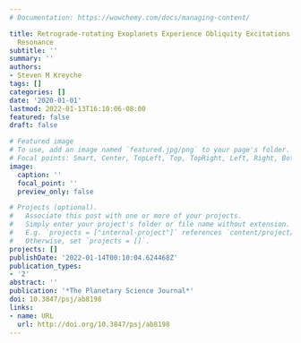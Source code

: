 ```yaml
---
# Documentation: https://wowchemy.com/docs/managing-content/

title: Retrograde-rotating Exoplanets Experience Obliquity Excitations in an Eccentricity-enabled
  Resonance
subtitle: ''
summary: ''
authors:
- Steven M Kreyche
tags: []
categories: []
date: '2020-01-01'
lastmod: 2022-01-13T16:10:06-08:00
featured: false
draft: false

# Featured image
# To use, add an image named `featured.jpg/png` to your page's folder.
# Focal points: Smart, Center, TopLeft, Top, TopRight, Left, Right, BottomLeft, Bottom, BottomRight.
image:
  caption: ''
  focal_point: ''
  preview_only: false

# Projects (optional).
#   Associate this post with one or more of your projects.
#   Simply enter your project's folder or file name without extension.
#   E.g. `projects = ["internal-project"]` references `content/project/deep-learning/index.md`.
#   Otherwise, set `projects = []`.
projects: []
publishDate: '2022-01-14T00:10:04.624468Z'
publication_types:
- '2'
abstract: ''
publication: '*The Planetary Science Journal*'
doi: 10.3847/psj/ab8198
links:
- name: URL
  url: http://doi.org/10.3847/psj/ab8198
---
```


